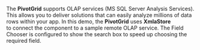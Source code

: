 The **PivotGrid** supports OLAP services (MS&nbsp;SQL Server Analysis Services). This allows you to&nbsp;deliver solutions that can easily analyze millions of&nbsp;data rows within your app. In&nbsp;this demo, the **PivotGrid** uses **XmlaStore** to&nbsp;connect the component to&nbsp;a&nbsp;sample remote OLAP service. The Field Chooser is&nbsp;configured to&nbsp;show the search box to&nbsp;speed up&nbsp;choosing the required field.